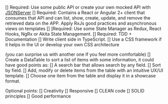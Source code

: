 [] Required: Use some public API or create your own mocked API with [JSONServer](https://github.com/typicode/json-server)
[] Required: Contains a React or Angular 2+ client that consumes that API and can list, show, create, update, and remove the retrieved data on the APP. Apply RxJs good practices and asynchronous views on templates
[] ]Required: Use some State Manager as Redux, React Hooks, NgRx or Akita State Management.
[] Required: TDD + Documentation
[] Write client side in TypeScript.
[] Use a CSS framework if it helps in the UI or develop your own CSS architecture

(you can surprise us with another one If you feel more comfortable)
[] Create a DataTable to sort a list of items with some information, it could have good points as:
[] A search bar that allows search by any field.
[] Sort by field.
[] Add, modify or delete items from the table with an intuitive UX/UI template.
[] Choose one item from the table and display it in a showcase format.

Optional points:
[] Creativity
[] Responsive
[] CLEAN code
[] SOLID principles
[] Good performance

